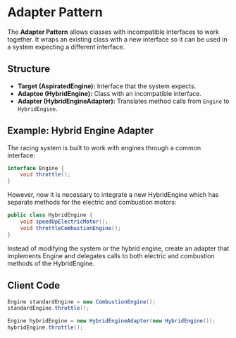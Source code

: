 # Adapter Pattern

The **Adapter Pattern** allows classes with incompatible interfaces to work together. It wraps an existing class with a new interface so it can be used in a system expecting a different interface.

## Structure

- **Target (AspiratedEngine):** Interface that the system expects.
- **Adaptee (HybridEngine):** Class with an incompatible interface.
- **Adapter (HybridEngineAdapter):** Translates method calls from `Engine` to `HybridEngine`.

## Example: Hybrid Engine Adapter

The racing system is built to work with engines through a common interface:

```java
interface Engine {
    void throttle();
}
```
However, now it is necessary to integrate a new HybridEngine which has separate methods for the electric and combustion motors:
```java
public class HybridEngine {
    void speedUpElectricMotor();
    void throttleCombustionEngine();
}
```
Instead of modifying the system or the hybrid engine, create an adapter that implements Engine and delegates calls to both electric and combustion methods of the HybridEngine.
## Client Code

```java
Engine standardEngine = new CombustionEngine();
standardEngine.throttle();

Engine hybridEngine = new HybridEngineAdapter(new HybridEngine());
hybridEngine.throttle();
```